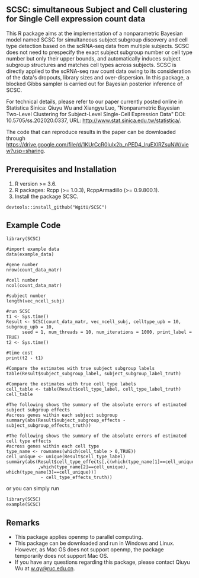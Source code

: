 ## SCSC: simultaneous Subject and Cell clustering for Single Cell expression count data
This R package aims at the implementation of a nonparametric Bayesian model named SCSC for simultaneous subject subgroup discovery and cell type detection based on the scRNA-seq data from multiple subjects. SCSC does not need to prespecify the exact subject subgroup number or cell type number but only their upper bounds, and automatically induces subject subgroup structures and matches cell types across subjects. SCSC is directly applied to the scRNA-seq raw count data owing to its consideration of the data's dropouts, library sizes and over-dispersion. In this package, a blocked Gibbs sampler is carried out for Bayesian posterior inference of SCSC.

For technical details, please refer to our paper currently posted online in Statistica Sinica: Qiuyu Wu and Xiangyu Luo, "Nonparametric Bayesian Two-Level Clustering
for Subject-Level Single-Cell Expression Data" DOI: 10.5705/ss.202020.0337, URL: http://www.stat.sinica.edu.tw/statistica/.  

The code that can reproduce results in the paper can be downloaded through https://drive.google.com/file/d/1KUrCcR0Iulx2b_nPED4_lruEXlRZsuNW/view?usp=sharing.

## Prerequisites and Installation

1. R version >= 3.6.
2. R packages: Rcpp (>= 1.0.3), RcppArmadillo (>= 0.9.800.1).
3. Install the package SCSC.
```
devtools::install_github("WgitU/SCSC")
```

## Example Code

``` {r, eval=FALSE}
library(SCSC)

#import example data
data(example_data)

#gene number
nrow(count_data_matr)

#cell number
ncol(count_data_matr)

#subject number
length(vec_ncell_subj)

#run SCSC
t1 <- Sys.time()
Result <- SCSC(count_data_matr, vec_ncell_subj, celltype_upb = 10, subgroup_upb = 10,
      seed = 1, num_threads = 10, num_iterations = 1000, print_label = TRUE)
t2 <- Sys.time()

#time cost
print(t2 - t1)

#Compare the estimates with true subject subgroup labels
table(Result$subject_subgroup_label, subject_subgroup_label_truth)

#Compare the estimates with true cell type labels
cell_table <- table(Result$cell_type_label, cell_type_label_truth)
cell_table

#The following shows the summary of the absolute errors of estimated subject subgroup effects
#across genes within each subject subgroup
summary(abs(Result$subject_subgroup_effects - subject_subgroup_effects_truth))

#The following shows the summary of the absolute errors of estimated cell type effects
#across genes within each cell type
type_name <- rownames(which(cell_table > 0,TRUE))
cell_unique <- unique(Result$cell_type_label)
summary(abs(Result$cell_type_effects[,c(which(type_name[1]==cell_unique)
            ,which(type_name[2]==cell_unique), which(type_name[3]==cell_unique))]
             - cell_type_effects_truth))
```
or you can simply run
``` {r, eval=FALSE}
library(SCSC)
example(SCSC)
```
## Remarks
* This package applies openmp to parallel computing. 
* This package can be downloaded and run in Windows and Linux. However, as Mac OS does not support openmp, the package temporarily does not support Mac OS.
* If you have any questions regarding this package, please contact Qiuyu Wu at w.qy@ruc.edu.cn.

